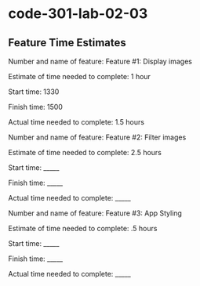 # code-301-lab-02-03

## Feature Time Estimates

Number and name of feature: Feature #1: Display images

Estimate of time needed to complete: 1 hour

Start time: 1330

Finish time: 1500

Actual time needed to complete: 1.5 hours

Number and name of feature: Feature #2: Filter images

Estimate of time needed to complete: 2.5 hours

Start time: _____

Finish time: _____

Actual time needed to complete: _____

Number and name of feature: Feature #3: App Styling

Estimate of time needed to complete: .5 hours

Start time: _____

Finish time: _____

Actual time needed to complete: _____